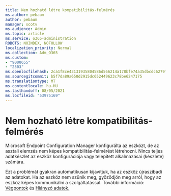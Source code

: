 ```yaml
---
title: Nem hozható létre kompatibilitás-felmérés
ms.author: pebaum
author: pebaum
manager: scotv
ms.audience: Admin
ms.topic: article
ms.service: o365-administration
ROBOTS: NOINDEX, NOFOLLOW
localization_priority: Normal
ms.collection: Adm_O365
ms.custom:
- "9000655"
- "2503"
ms.openlocfilehash: 2ca1f8ce43131935804586d566214a178bfe74a35dbcdc6279f92375192bd392
ms.sourcegitcommit: b5f7da89a650d2915dc652449623c78be6247175
ms.translationtype: MT
ms.contentlocale: hu-HU
ms.lasthandoff: 08/05/2021
ms.locfileid: "53975169"
---
```

# <a name="cant-create-a-compatibility-assessment"></a>Nem hozható létre kompatibilitás-felmérés

Microsoft Endpoint Configuration Manager konfigurálta az eszközt, de az asztali elemzés nem képes kompatibilitás-felmérést létrehozni. Nincs teljes adatkészlet az eszköz konfigurációja vagy telepített alkalmazásai (készlete) számára.

Ezt a problémát gyakran automatikusan kijavítjuk, ha az eszköz újraszibadi az adatokat. Ha az eszköz nem szűnik meg, győződjön meg arról, hogy az eszköz képes kommunikálni a szolgáltatással. További információ: [Végpontok](https://docs.microsoft.com/configmgr/desktop-analytics/enable-data-sharing#endpoints) és [Hiányzó adatok.](https://docs.microsoft.com/configmgr/desktop-analytics/monitor-connection-health#missing-data)
